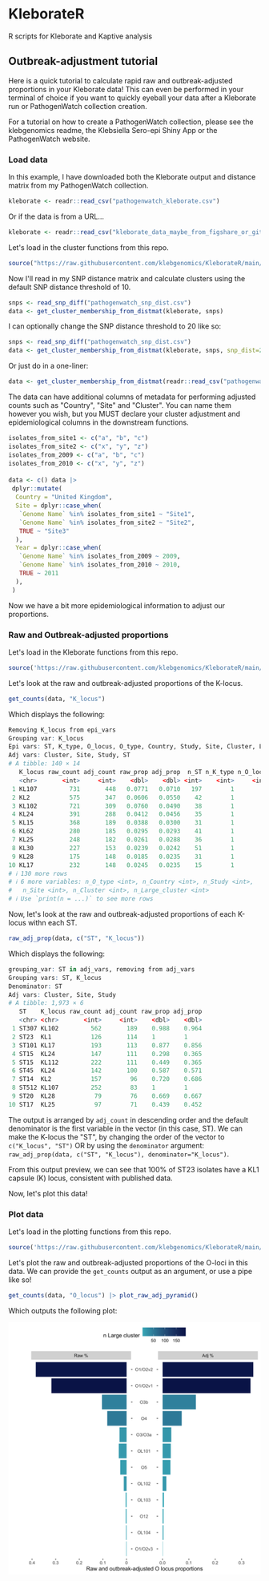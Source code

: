 # KleborateR
 R scripts for Kleborate and Kaptive analysis


## Outbreak-adjustment tutorial

Here is a quick tutorial to calculate rapid raw and outbreak-adjusted proportions in your Kleborate data!
This can even be performed in your terminal of choice if you want to quickly eyeball your data after a 
Kleborate run or PathogenWatch collection creation.

For a tutorial on how to create a PathogenWatch collection, please see the klebgenomics readme, the Klebsiella
Sero-epi Shiny App or the PathogenWatch website.

### Load data

In this example, I have downloaded both the Kleborate output and distance matrix from my PathogenWatch collection.

```r
kleborate <- readr::read_csv("pathogenwatch_kleborate.csv")
```

Or if the data is from a URL...

```r
kleborate <- readr::read_csv("kleborate_data_maybe_from_figshare_or_github_raw_url.csv")
```

Let's load in the cluster functions from this repo.

```r
source("https://raw.githubusercontent.com/klebgenomics/KleborateR/main/cluster_functions.R")
```

Now I'll read in my SNP distance matrix and calculate clusters using the default SNP distance threshold of 10.

```r
snps <- read_snp_diff("pathogenwatch_snp_dist.csv")
data <- get_cluster_membership_from_distmat(kleborate, snps) 
```

I can optionally change the SNP distance threshold to 20 like so:

```r
snps <- read_snp_diff("pathogenwatch_snp_dist.csv")
data <- get_cluster_membership_from_distmat(kleborate, snps, snp_dist=20) 
```

Or just do in a one-liner:

```r
data <- get_cluster_membership_from_distmat(readr::read_csv("pathogenwatch_kleborate.csv"), read_snp_diff("pathogenwatch_snp_dist.csv")) 
```

The data can have additional columns of metadata for performing adjusted counts such as "Country", "Site" and "Cluster".
You can name them however you wish, but you MUST declare your cluster adjustment and epidemiological columns in the
downstream functions.

```r
isolates_from_site1 <- c("a", "b", "c")
isolates_from_site2 <- c("x", "y", "z")
isolates_from_2009 <- c("a", "b", "c")
isolates_from_2010 <- c("x", "y", "z")

data <- c() data |>
 dplyr::mutate(
  Country = "United Kingdom",
  Site = dplyr::case_when(
   `Genome Name` %in% isolates_from_site1 ~ "Site1",
   `Genome Name` %in% isolates_from_site2 ~ "Site2",
   TRUE ~ "Site3"
  ),
  Year = dplyr::case_when(
   `Genome Name` %in% isolates_from_2009 ~ 2009,
   `Genome Name` %in% isolates_from_2010 ~ 2010,
   TRUE ~ 2011
  ),
 )
```

Now we have a bit more epidemiological information to adjust our proportions.

### Raw and Outbreak-adjusted proportions

Let's load in the Kleborate functions from this repo.

```r
source('https://raw.githubusercontent.com/klebgenomics/KleborateR/main/kleborate_functions.R')
```

Let's look at the raw and outbreak-adjusted proportions of the K-locus.

```r
get_counts(data, "K_locus")
```

Which displays the following:

```r
Removing K_locus from epi_vars
Grouping var: K_locus
Epi vars: ST, K_type, O_locus, O_type, Country, Study, Site, Cluster, Large_cluster
Adj vars: Cluster, Site, Study, ST
# A tibble: 140 × 14
   K_locus raw_count adj_count raw_prop adj_prop  n_ST n_K_type n_O_locus
   <chr>       <int>     <int>    <dbl>    <dbl> <int>    <int>     <int>
 1 KL107         731       448   0.0771   0.0710   197        1        12
 2 KL2           575       347   0.0606   0.0550    42        1         3
 3 KL102         721       309   0.0760   0.0490    38        1         4
 4 KL24          391       288   0.0412   0.0456    35        1         3
 5 KL15          368       189   0.0388   0.0300    31        1         2
 6 KL62          280       185   0.0295   0.0293    41        1         2
 7 KL25          248       182   0.0261   0.0288    36        1         5
 8 KL30          227       153   0.0239   0.0242    51        1         3
 9 KL28          175       148   0.0185   0.0235    31        1         5
10 KL17          232       148   0.0245   0.0235    15        1         4
# ℹ 130 more rows
# ℹ 6 more variables: n_O_type <int>, n_Country <int>, n_Study <int>,
#   n_Site <int>, n_Cluster <int>, n_Large_cluster <int>
# ℹ Use `print(n = ...)` to see more rows
```

Now, let's look at the raw and outbreak-adjusted proportions of each K-locus withn each ST.

```r
raw_adj_prop(data, c("ST", "K_locus"))
```

Which displays the following:

```r
grouping_var: ST in adj_vars, removing from adj_vars
Grouping vars: ST, K_locus
Denominator: ST
Adj vars: Cluster, Site, Study
# A tibble: 1,973 × 6
   ST    K_locus raw_count adj_count raw_prop adj_prop
   <chr> <chr>       <int>     <int>    <dbl>    <dbl>
 1 ST307 KL102         562       189    0.988    0.964
 2 ST23  KL1           126       114    1        1
 3 ST101 KL17          193       113    0.877    0.856
 4 ST15  KL24          147       111    0.298    0.365
 5 ST15  KL112         222       111    0.449    0.365
 6 ST45  KL24          142       100    0.587    0.571
 7 ST14  KL2           157        96    0.720    0.686
 8 ST512 KL107         252        83    1        1
 9 ST20  KL28           79        76    0.669    0.667
10 ST17  KL25           97        71    0.439    0.452
```
The output is arranged by `adj_count` in descending order and the default denominator is the first
variable in the vector (in this case, ST). We can make the K-locus the "ST",  by changing the
order of the vector to ` c("K_locus", "ST")` OR by using the `denominator` argument: 
`raw_adj_prop(data, c("ST", "K_locus"), denominator="K_locus")`.

From this output preview, we can see that 100% of ST23 isolates have a KL1 capsule (K) locus,
consistent with published data.

Now, let's plot this data!

### Plot data

Let's load in the plotting functions from this repo.

```r
source('https://raw.githubusercontent.com/klebgenomics/KleborateR/main/plotting_functions.R')
```

Let's plot the raw and outbreak-adjusted proportions of the O-loci in this data.
We can provide the `get_counts` output as an argument, or use a pipe like so! 

```r
get_counts(data, "O_locus") |> plot_raw_adj_pyramid()
```

Which outputs the following plot:

![Image](https://raw.githubusercontent.com/klebgenomics/KleborateR/main/test_pyramid_plot.png)
